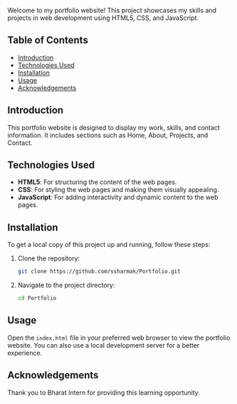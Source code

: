 Welcome to my portfolio website! This project showcases my skills and projects in web development using HTML5, CSS, and JavaScript.

## Table of Contents
- [Introduction](#introduction)
- [Technologies Used](#technologies-used)
- [Installation](#installation)
- [Usage](#usage)
- [Acknowledgements](#acknowledgements)

## Introduction

This portfolio website is designed to display my work, skills, and contact information. It includes sections such as Home, About, Projects, and Contact.

## Technologies Used

- **HTML5**: For structuring the content of the web pages.
- **CSS**: For styling the web pages and making them visually appealing.
- **JavaScript**: For adding interactivity and dynamic content to the web pages.

## Installation

To get a local copy of this project up and running, follow these steps:

1. Clone the repository:

   ```bash
   git clone https://github.com/ssharmak/Portfolio.git
   ```

2. Navigate to the project directory:

   ```bash
   cd Portfolio
   ```

## Usage

Open the `index.html` file in your preferred web browser to view the portfolio website. You can also use a local development server for a better experience.

## Acknowledgements

Thank you to Bharat Intern for providing this learning opportunity.
